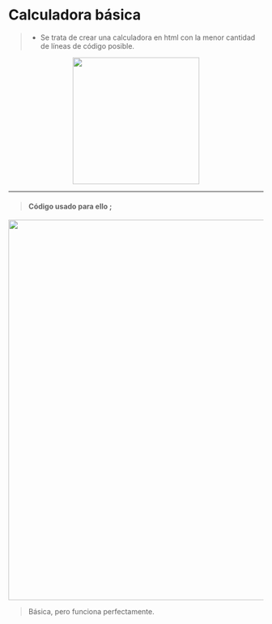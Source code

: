 # Calculadora básica 

>* Se trata de crear una calculadora en html con la menor cantidad de líneas de código posible.


<center><img src="/img/calculadora en una línea.png" style="width:250px;"/></center>

---

>#### Código usado para ello ;

<img src="/img/código-calculadora-una-linea.png" style="width:750px;"/>

> Básica, pero funciona perfectamente.